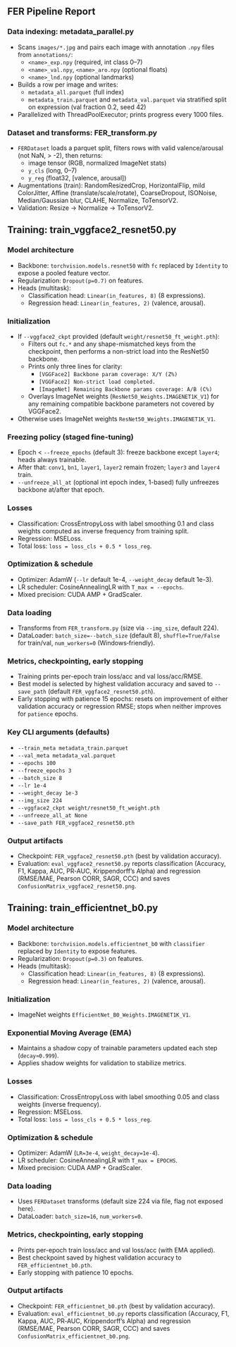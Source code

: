 ## FER Pipeline Report

### Data indexing: metadata_parallel.py
- Scans `images/*.jpg` and pairs each image with annotation `.npy` files from `annotations/`:
  - `<name>_exp.npy` (required, int class 0–7)
  - `<name>_val.npy`, `<name>_aro.npy` (optional floats)
  - `<name>_lnd.npy` (optional landmarks)
- Builds a row per image and writes:
  - `metadata_all.parquet` (full index)
  - `metadata_train.parquet` and `metadata_val.parquet` via stratified split on expression (val fraction 0.2, seed 42)
- Parallelized with ThreadPoolExecutor; prints progress every 1000 files.

### Dataset and transforms: FER_transform.py
- `FERDataset` loads a parquet split, filters rows with valid valence/arousal (not NaN, > -2), then returns:
  - image tensor (RGB, normalized ImageNet stats)
  - `y_cls` (long, 0–7)
  - `y_reg` (float32, [valence, arousal])
- Augmentations (train): RandomResizedCrop, HorizontalFlip, mild ColorJitter, Affine (translate/scale/rotate), CoarseDropout, ISONoise, Median/Gaussian blur, CLAHE, Normalize, ToTensorV2.
- Validation: Resize → Normalize → ToTensorV2.

## Training: train_vggface2_resnet50.py

### Model architecture
- Backbone: `torchvision.models.resnet50` with `fc` replaced by `Identity` to expose a pooled feature vector.
- Regularization: `Dropout(p=0.7)` on features.
- Heads (multitask):
  - Classification head: `Linear(in_features, 8)` (8 expressions).
  - Regression head: `Linear(in_features, 2)` (valence, arousal).

### Initialization
- If `--vggface2_ckpt` provided (default `weight/resnet50_ft_weight.pth`):
  - Filters out `fc.*` and any shape-mismatched keys from the checkpoint, then performs a non-strict load into the ResNet50 backbone.
  - Prints only three lines for clarity:
    - `[VGGFace2] Backbone param coverage: X/Y (Z%)`
    - `[VGGFace2] Non-strict load completed.`
    - `[ImageNet] Remaining Backbone params coverage: A/B (C%)`
  - Overlays ImageNet weights (`ResNet50_Weights.IMAGENET1K_V1`) for any remaining compatible backbone parameters not covered by VGGFace2.
- Otherwise uses ImageNet weights `ResNet50_Weights.IMAGENET1K_V1`.

### Freezing policy (staged fine-tuning)
- Epoch < `--freeze_epochs` (default 3): freeze backbone except `layer4`; heads always trainable.
- After that: `conv1`, `bn1`, `layer1`, `layer2` remain frozen; `layer3` and `layer4` train.
- `--unfreeze_all_at` (optional int epoch index, 1-based) fully unfreezes backbone at/after that epoch.

### Losses
- Classification: CrossEntropyLoss with label smoothing 0.1 and class weights computed as inverse frequency from training split.
- Regression: MSELoss.
- Total loss: `loss = loss_cls + 0.5 * loss_reg`.

### Optimization & schedule
- Optimizer: AdamW (`--lr` default 1e-4, `--weight_decay` default 1e-3).
- LR scheduler: CosineAnnealingLR with `T_max = --epochs`.
- Mixed precision: CUDA AMP + GradScaler.

### Data loading
- Transforms from `FER_transform.py` (size via `--img_size`, default 224).
- DataLoader: `batch_size=--batch_size` (default 8), `shuffle=True/False` for train/val, `num_workers=0` (Windows‑friendly).

### Metrics, checkpointing, early stopping
- Training prints per-epoch train loss/acc and val loss/acc/RMSE.
- Best model is selected by highest validation accuracy and saved to `--save_path` (default `FER_vggface2_resnet50.pth`).
- Early stopping with patience 15 epochs: resets on improvement of either validation accuracy or regression RMSE; stops when neither improves for `patience` epochs.

### Key CLI arguments (defaults)
- `--train_meta metadata_train.parquet`
- `--val_meta metadata_val.parquet`
- `--epochs 100`
- `--freeze_epochs 3`
- `--batch_size 8`
- `--lr 1e-4`
- `--weight_decay 1e-3`
- `--img_size 224`
- `--vggface2_ckpt weight/resnet50_ft_weight.pth`
- `--unfreeze_all_at None`
- `--save_path FER_vggface2_resnet50.pth`

### Output artifacts
- Checkpoint: `FER_vggface2_resnet50.pth` (best by validation accuracy).
- Evaluation: `eval_vggface2_resnet50.py` reports classification (Accuracy, F1, Kappa, AUC, PR‑AUC, Krippendorff’s Alpha) and regression (RMSE/MAE, Pearson CORR, SAGR, CCC) and saves `ConfusionMatrix_vggface2_resnet50.png`.

## Training: train_efficientnet_b0.py

### Model architecture
- Backbone: `torchvision.models.efficientnet_b0` with `classifier` replaced by `Identity` to expose features.
- Regularization: `Dropout(p=0.3)` on features.
- Heads (multitask):
  - Classification head: `Linear(in_features, 8)` (8 expressions).
  - Regression head: `Linear(in_features, 2)` (valence, arousal).

### Initialization
- ImageNet weights `EfficientNet_B0_Weights.IMAGENET1K_V1`.

### Exponential Moving Average (EMA)
- Maintains a shadow copy of trainable parameters updated each step (`decay≈0.999`).
- Applies shadow weights for validation to stabilize metrics.

### Losses
- Classification: CrossEntropyLoss with label smoothing 0.05 and class weights (inverse frequency).
- Regression: MSELoss.
- Total loss: `loss = loss_cls + 0.5 * loss_reg`.

### Optimization & schedule
- Optimizer: AdamW (`LR=3e-4`, `weight_decay=1e-4`).
- LR scheduler: CosineAnnealingLR with `T_max = EPOCHS`.
- Mixed precision: CUDA AMP + GradScaler.

### Data loading
- Uses `FERDataset` transforms (default size 224 via file, flag not exposed here).
- DataLoader: `batch_size=16`, `num_workers=0`.

### Metrics, checkpointing, early stopping
- Prints per-epoch train loss/acc and val loss/acc (with EMA applied).
- Best checkpoint saved by highest validation accuracy to `FER_efficientnet_b0.pth`.
- Early stopping with patience 10 epochs.

### Output artifacts
- Checkpoint: `FER_efficientnet_b0.pth` (best by validation accuracy).
- Evaluation: `eval_efficientnet_b0.py` reports classification (Accuracy, F1, Kappa, AUC, PR‑AUC, Krippendorff’s Alpha) and regression (RMSE/MAE, Pearson CORR, SAGR, CCC) and saves `ConfusionMatrix_efficientnet_b0.png`.